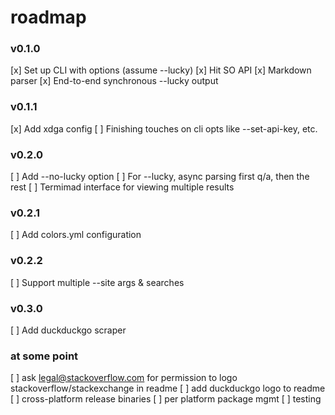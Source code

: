 # roadmap

### v0.1.0
[x] Set up CLI with options (assume --lucky)
[x] Hit SO API
[x] Markdown parser
[x] End-to-end synchronous --lucky output

### v0.1.1
[x] Add xdga config
[ ] Finishing touches on cli opts like --set-api-key, etc.

### v0.2.0
[ ] Add --no-lucky option
[ ] For --lucky, async parsing first q/a, then the rest
[ ] Termimad interface for viewing multiple results

### v0.2.1
[ ] Add colors.yml configuration

### v0.2.2
[ ] Support multiple --site args & searches

### v0.3.0
[ ] Add duckduckgo scraper

### at some point
[ ] ask legal@stackoverflow.com for permission to logo stackoverflow/stackexchange in readme
[ ] add duckduckgo logo to readme
[ ] cross-platform release binaries
[ ] per platform package mgmt
[ ] testing
